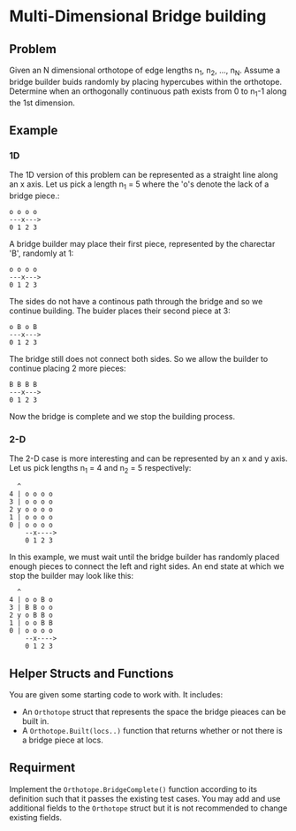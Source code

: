 # Multi-Dimensional Bridge building

## Problem

Given an N dimensional orthotope of edge lengths n<sub>1</sub>, n<sub>2</sub>, ..., n<sub>N</sub>. Assume a bridge builder buids randomly by placing hypercubes within the orthotope. Determine when an orthogonally continuous path exists from 0 to n<sub>1</sub>-1 along the 1st dimension.

## Example

### 1D

The 1D version of this problem can be represented as a straight line along an x axis.
Let us pick a length n<sub>1</sub> = 5 where the 'o's denote the lack of a bridge piece.:

```
o o o o
---x--->
0 1 2 3
```

A bridge builder may place their first piece, represented by the charectar 'B', randomly at 1:

```
o o o o
---x--->
0 1 2 3
```

The sides do not have a continous path through the bridge and so we continue building.
The buider places their second piece at 3:

```
o B o B
---x--->
0 1 2 3
```

The bridge still does not connect both sides. So we allow the builder to continue placing 2 more pieces:

```
B B B B
---x--->
0 1 2 3
```

Now the bridge is complete and we stop the building process.

### 2-D

The 2-D case is more interesting and can be represented by an x and y axis.
Let us pick lengths n<sub>1</sub> = 4 and n<sub>2</sub> = 5 respectively:

```
  ^
4 | o o o o
3 | o o o o
2 y o o o o
1 | o o o o
0 | o o o o
    --x---->
    0 1 2 3
```

In this example, we must wait until the bridge builder has randomly placed enough pieces to connect the left and right sides.
An end state at which we stop the builder may look like this:

```
  ^
4 | o o B o
3 | B B o o
2 y o B B o
1 | o o B B
0 | o o o o
    --x---->
    0 1 2 3
```

## Helper Structs and Functions

You are given some starting code to work with. It includes:

- An `Orthotope` struct that represents the space the bridge pieaces can be built in.
- A `Orthotope.Built(locs..)` function that returns whether or not there is a bridge piece at locs.

## Requirment

Implement the `Orthotope.BridgeComplete()` function according to its definition such that it passes the existing test cases. You may add and use additional fields to the `Orthotope` struct but it is not recommended to change existing fields.
